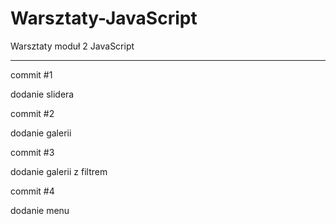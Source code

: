 # Warsztaty-JavaScript
Warsztaty moduł 2 JavaScript

_____________
commit  #1

dodanie slidera

commit #2

dodanie galerii

commit #3

dodanie galerii z filtrem

commit #4

dodanie menu

